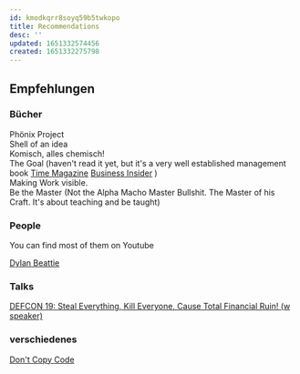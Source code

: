 ```yaml
---
id: kmodkqrr8soyq59b5twkopo
title: Recommendations
desc: ''
updated: 1651332574456
created: 1651332275798
---
```


## Empfehlungen
### Bücher

Phönix Project  
Shell of an idea  
Komisch, alles chemisch!  
The Goal  (haven't read it yet, but it's a very well established management book [Time Magazine](https://content.time.com/time/specials/packages/article/0,28804,2086680_2086683_2087672,00.html) [Business Insider](https://www.businessinsider.com/jeff-bezos-favorite-business-books-2013-9) )  
Making Work visible.  
Be the Master (Not the Alpha Macho Master Bullshit. The Master of his Craft. It's about teaching and be taught)

### People
You can find most of them on Youtube

[Dylan Beattie](https://www.youtube.com/watch?v=6avJHaC3C2U)


### Talks

[DEFCON 19: Steal Everything, Kill Everyone, Cause Total Financial Ruin! (w speaker)](https://www.youtube.com/watch?v=JsVtHqICeKE)



### verschiedenes
[Don't Copy Code](https://twitter.com/foone/status/1229641258370355200)
